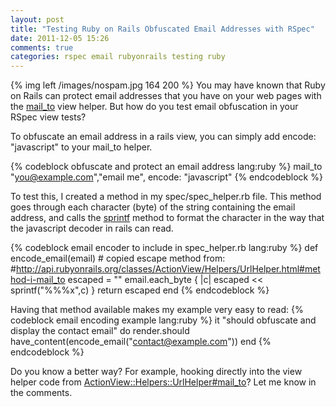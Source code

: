 ```yaml
---
layout: post
title: "Testing Ruby on Rails Obfuscated Email Addresses with RSpec"
date: 2011-12-05 15:26
comments: true
categories: rspec email rubyonrails testing ruby
---
```


{% img left /images/nospam.jpg 164 200 %} You may have known that Ruby on Rails can protect email addresses that you have on your web pages with the [mail_to](http://api.rubyonrails.org/classes/ActionView/Helpers/UrlHelper.html#method-i-mail_to) view helper. But how do you test email obfuscation in your RSpec view tests?

To obfuscate an email address in a rails view, you can simply add encode: "javascript" to your mail_to helper.

{% codeblock obfuscate and protect an email address lang:ruby %}
mail_to "you@example.com","email me", encode: "javascript"
{% endcodeblock %}

To test this, I created a method in my spec/spec_helper.rb file. This method goes through each character (byte) of the string containing the email address, and calls the [sprintf](http://apidock.com/ruby/Kernel/sprintf) method to format the character in the way that the javascript decoder in rails can read.

{% codeblock email encoder to include in spec_helper.rb lang:ruby %}
  def encode_email(email)
      # copied escape method from:
      #http://api.rubyonrails.org/classes/ActionView/Helpers/UrlHelper.html#method-i-mail_to
    escaped = ""
    email.each_byte { |c| escaped << sprintf("%%%x",c) }
    return escaped
  end
{% endcodeblock %}

Having that method available makes my example very easy to read:
{% codeblock email encoding example lang:ruby %}
it "should obfuscate and display the contact email" do
  render.should have_content(encode_email("contact@example.com"))
end
{% endcodeblock %}

Do you know a better way? For example, hooking directly into the view helper code from [ActionView::Helpers::UrlHelper#mail_to](http://api.rubyonrails.org/classes/ActionView/Helpers/UrlHelper.html#method-i-mail_to)? Let me know in the comments.
